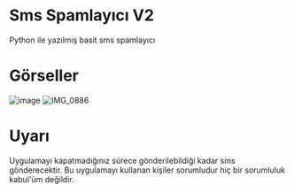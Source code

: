 # Sms Spamlayıcı V2
Python ile yazılmış basit sms spamlayıcı

# Görseller
![image](https://user-images.githubusercontent.com/73155590/213746863-01e0e5d2-52a5-4e9b-94a0-1c49795c8c70.png)
![IMG_0886](https://user-images.githubusercontent.com/73155590/213746959-41d0d9c1-0db0-4426-af3f-4f30a482750c.jpg)

# Uyarı
Uygulamayı kapatmadığınız sürece gönderilebildiği kadar sms gönderecektir.
Bu uygulamayı kullanan kişiler sorumludur hiç bir sorumluluk kabul'üm değildir.
